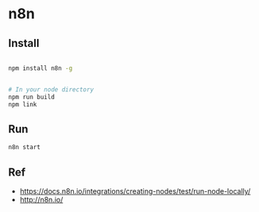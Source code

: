 # n8n


## Install

```bash

npm install n8n -g


# In your node directory
npm run build
npm link
```

## Run

```bash
n8n start
```


## Ref

- https://docs.n8n.io/integrations/creating-nodes/test/run-node-locally/
- http://n8n.io/